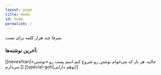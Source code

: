 ```yaml
---
layout: page
title: Home
id: home
permalink: /
---
```


صرفا چند هزار کلمه برای تست.

<!--
<p style="padding: 3em 1em; background: #f5f7ff; border-radius: 4px;">
  Take a look at <span style="font-weight: bold">[[Your first note]]</span> to get started on your exploration.
</p>
-->
### آخرین نوشته‌ها:
[[neveshtan|جالبه. هر بار که می‌خوام نوشتن رو شروع کنم اسم پست رو «نوشتن» می‌ذارم.]]
[[special-goh|توهم دارایی]]

<!--
<style>
  .wrapper {
    max-width: 46em;
  }
</style>
-->
